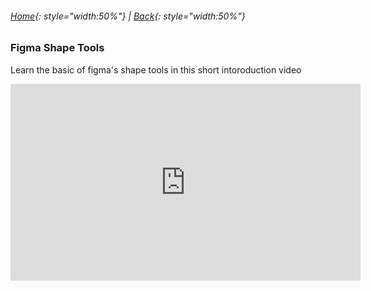###### [Home](../index.md){: style="width:50%"} | [Back](../fundamentals/index.md){: style="width:50%"}



### **Figma Shape Tools**
Learn the basic of figma's shape tools in this short intoroduction video

<iframe width="560" height="315" src="https://www.youtube.com/embed/gnscqweM_NU?si=38fOUhSB1PlcKBsR" title="YouTube video player" frameborder="0" allow="accelerometer; autoplay; clipboard-write; encrypted-media; gyroscope; picture-in-picture; web-share" allowfullscreen></iframe>
